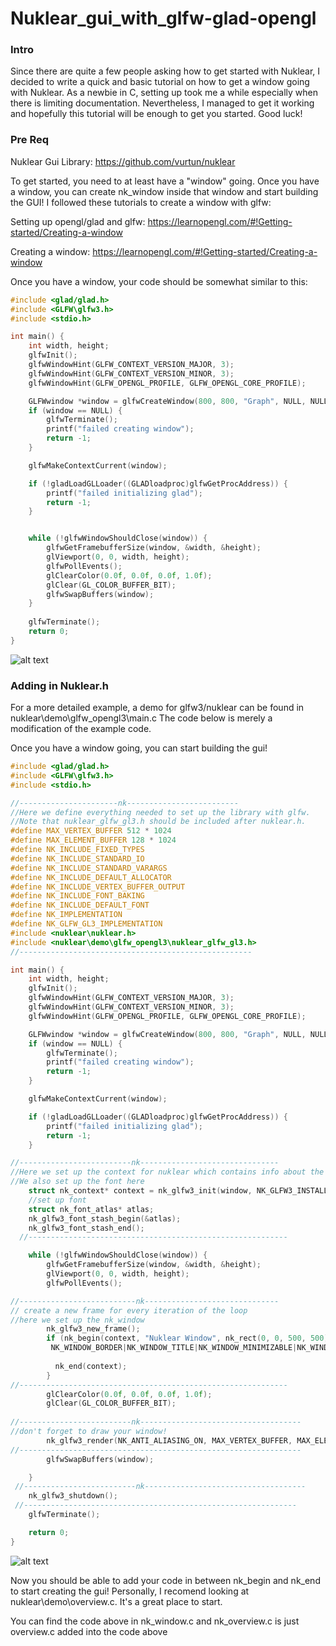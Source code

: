 # Nuklear_gui_with_glfw-glad-opengl

### Intro
Since there are quite a few people asking how to get started with Nuklear, I decided to write a quick and basic tutorial on how to get a window going with Nuklear. As a newbie in C, setting up took me a while especially when there is limiting documentation. Nevertheless, I managed to get it working and hopefully this tutorial will be enough to get you started. Good luck!

### Pre Req 

Nuklear Gui Library: https://github.com/vurtun/nuklear

To get started, you need to at least have a "window" going. Once you have a window, you can create nk_window inside that window and start building the GUI! I followed these tutorials to create a window with glfw:

Setting up opengl/glad and glfw:
https://learnopengl.com/#!Getting-started/Creating-a-window

Creating a window:
https://learnopengl.com/#!Getting-started/Creating-a-window

Once you have a window, your code should be somewhat similar to this:

```C
#include <glad/glad.h>
#include <GLFW\glfw3.h>
#include <stdio.h>

int main() {
	int width, height;
	glfwInit();
	glfwWindowHint(GLFW_CONTEXT_VERSION_MAJOR, 3);
	glfwWindowHint(GLFW_CONTEXT_VERSION_MINOR, 3);
	glfwWindowHint(GLFW_OPENGL_PROFILE, GLFW_OPENGL_CORE_PROFILE);

	GLFWwindow *window = glfwCreateWindow(800, 800, "Graph", NULL, NULL);
	if (window == NULL) {
		glfwTerminate();
		printf("failed creating window");
		return -1;
	}

	glfwMakeContextCurrent(window);

	if (!gladLoadGLLoader((GLADloadproc)glfwGetProcAddress)) {
		printf("failed initializing glad");
		return -1;
	}


	while (!glfwWindowShouldClose(window)) {
		glfwGetFramebufferSize(window, &width, &height);
		glViewport(0, 0, width, height);
		glfwPollEvents();
		glClearColor(0.0f, 0.0f, 0.0f, 1.0f);
		glClear(GL_COLOR_BUFFER_BIT);
		glfwSwapBuffers(window);
	}
 
	glfwTerminate();
	return 0;
}
```

![alt text](https://user-images.githubusercontent.com/25571614/33512130-6325c086-d6de-11e7-8542-d630abf18242.png "Logo Title Text 1")

### Adding in Nuklear.h
For a more detailed example, a demo for glfw3/nuklear can be found in nuklear\demo\glfw_opengl3\main.c
The code below is merely a modification of the example code.

Once you have a window going, you can start building the gui!
```C
#include <glad/glad.h>
#include <GLFW\glfw3.h>
#include <stdio.h>

//----------------------nk-------------------------
//Here we define everything needed to set up the library with glfw.
//Note that nuklear_glfw_gl3.h should be included after nuklear.h. 
#define MAX_VERTEX_BUFFER 512 * 1024
#define MAX_ELEMENT_BUFFER 128 * 1024
#define NK_INCLUDE_FIXED_TYPES
#define NK_INCLUDE_STANDARD_IO
#define NK_INCLUDE_STANDARD_VARARGS
#define NK_INCLUDE_DEFAULT_ALLOCATOR
#define NK_INCLUDE_VERTEX_BUFFER_OUTPUT
#define NK_INCLUDE_FONT_BAKING
#define NK_INCLUDE_DEFAULT_FONT
#define NK_IMPLEMENTATION
#define NK_GLFW_GL3_IMPLEMENTATION
#include <nuklear\nuklear.h>
#include <nuklear\demo\glfw_opengl3\nuklear_glfw_gl3.h>
//----------------------------------------------------

int main() {
	int width, height;
	glfwInit();
	glfwWindowHint(GLFW_CONTEXT_VERSION_MAJOR, 3);
	glfwWindowHint(GLFW_CONTEXT_VERSION_MINOR, 3);
	glfwWindowHint(GLFW_OPENGL_PROFILE, GLFW_OPENGL_CORE_PROFILE);

	GLFWwindow *window = glfwCreateWindow(800, 800, "Graph", NULL, NULL);
	if (window == NULL) {
		glfwTerminate();
		printf("failed creating window");
		return -1;
	}

	glfwMakeContextCurrent(window);

	if (!gladLoadGLLoader((GLADloadproc)glfwGetProcAddress)) {
		printf("failed initializing glad");
		return -1;
	}

//-------------------------nk-------------------------------
//Here we set up the context for nuklear which contains info about the styles, fonts etc about the GUI 
//We also set up the font here
	struct nk_context* context = nk_glfw3_init(window, NK_GLFW3_INSTALL_CALLBACKS);
	//set up font
	struct nk_font_atlas* atlas;
	nk_glfw3_font_stash_begin(&atlas);
	nk_glfw3_font_stash_end();
  //----------------------------------------------------------

	while (!glfwWindowShouldClose(window)) {
		glfwGetFramebufferSize(window, &width, &height);
		glViewport(0, 0, width, height);
		glfwPollEvents();

//--------------------------nk------------------------------
// create a new frame for every iteration of the loop
//here we set up the nk_window
		nk_glfw3_new_frame(); 
		if (nk_begin(context, "Nuklear Window", nk_rect(0, 0, 500, 500),
         NK_WINDOW_BORDER|NK_WINDOW_TITLE|NK_WINDOW_MINIMIZABLE|NK_WINDOW_MOVABLE|NK_WINDOW_SCALABLE)) {
		
		  nk_end(context);
		}
//------------------------------------------------------------
		glClearColor(0.0f, 0.0f, 0.0f, 1.0f);
		glClear(GL_COLOR_BUFFER_BIT);
        
//-------------------------nk------------------------------------
//don't forget to draw your window!
		nk_glfw3_render(NK_ANTI_ALIASING_ON, MAX_VERTEX_BUFFER, MAX_ELEMENT_BUFFER);
//---------------------------------------------------------------
		glfwSwapBuffers(window);

	}
 //-------------------------nk------------------------------------
	nk_glfw3_shutdown();
 //-------------------------------------------------------------
	glfwTerminate();

	return 0;
}
```
![alt text](https://user-images.githubusercontent.com/25571614/33513276-409fde00-d6f4-11e7-85fe-5037a2386bfc.png "Logo Title Text 1")

Now you should be able to add your code in between nk_begin and nk_end to start creating the gui!
Personally, I recomend looking at nuklear\demo\overview.c. It's a great place to start.

You can find the code above in nk_window.c and nk_overview.c is just overview.c added into the code above
